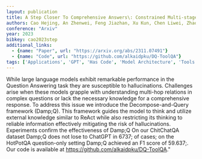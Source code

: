 ```yaml
---
layout: publication
title: A Step Closer To Comprehensive Answers\: Constrained Multi-stage Question Decomposition With Large Language Models
authors: Cao Hejing, An Zhenwei, Feng Jiazhan, Xu Kun, Chen Liwei, Zhao Dongyan
conference: "Arxiv"
year: 2023
bibkey: cao2023step
additional_links:
  - {name: "Paper", url: "https://arxiv.org/abs/2311.07491"}
  - {name: "Code", url: "https://github.com/alkaidpku/DQ-ToolQA"}
tags: ['Applications', 'GPT', 'Has Code', 'Model Architecture', 'Tools']
---
```

While large language models exhibit remarkable performance in the Question Answering task they are susceptible to hallucinations. Challenges arise when these models grapple with understanding multi-hop relations in complex questions or lack the necessary knowledge for a comprehensive response. To address this issue we introduce the Decompose-and-Query framework (Damp;Q). This framework guides the model to think and utilize external knowledge similar to ReAct while also restricting its thinking to reliable information effectively mitigating the risk of hallucinations. Experiments confirm the effectiveness of Damp;Q On our ChitChatQA dataset Damp;Q does not lose to ChatGPT in 6737; of cases; on the HotPotQA question-only setting Damp;Q achieved an F1 score of 59.637;. Our code is available at https://github.com/alkaidpku/DQ-ToolQA."
